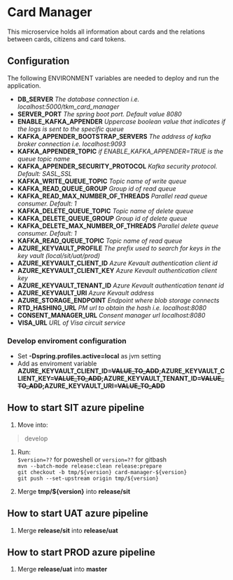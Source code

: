 # Card Manager
This microservice holds all information about cards and the relations between cards, citizens and card tokens.

## Configuration
The following ENVIRONMENT variables are needed to deploy and run the application.

- **DB_SERVER** *The database connection i.e. localhost:5000/tkm_card_manager*
- **SERVER_PORT** *The spring boot port. Default value 8080*
- **ENABLE_KAFKA_APPENDER** *Uppercase boolean value that indicates if the logs is sent to the specific queue*
- **KAFKA_APPENDER_BOOTSTRAP_SERVERS** *The address of kafka broker connection i.e. localhost:9093*
- **KAFKA_APPENDER_TOPIC** *if ENABLE_KAFKA_APPENDER=TRUE is the queue topic name*
- **KAFKA_APPENDER_SECURITY_PROTOCOL** *Kafka security protocol. Default: SASL_SSL*
- **KAFKA_WRITE_QUEUE_TOPIC** *Topic name of write queue*
- **KAFKA_READ_QUEUE_GROUP** *Group id of read queue*
- **KAFKA_READ_MAX_NUMBER_OF_THREADS** *Parallel read queue consumer. Default: 1*
- **KAFKA_DELETE_QUEUE_TOPIC** *Topic name of delete queue*
- **KAFKA_DELETE_QUEUE_GROUP** *Group id of delete queue*
- **KAFKA_DELETE_MAX_NUMBER_OF_THREADS** *Parallel delete queue consumer. Default: 1*
- **KAFKA_READ_QUEUE_TOPIC** *Topic name of read queue*
- **AZURE_KEYVAULT_PROFILE** *The prefix used to search for keys in the key vault (local/sit/uat/prod)*
- **AZURE_KEYVAULT_CLIENT_ID** *Azure Kevault authentication client id*
- **AZURE_KEYVAULT_CLIENT_KEY** *Azure Kevault authentication client key*
- **AZURE_KEYVAULT_TENANT_ID** *Azure Kevault authentication tenant id*
- **AZURE_KEYVAULT_URI** *Azure Kevault address*
- **AZURE_STORAGE_ENDPOINT** *Endpoint where blob storage connects*
- **RTD_HASHING_URL** *PM url to obtain the hash i.e. localhost:8080*
- **CONSENT_MANAGER_URL** *Consent manager url localhost:8080*
- **VISA_URL** *URL of Visa circuit service*

### Develop enviroment configuration
- Set **-Dspring.profiles.active=local** as jvm setting
- Add as enviroment variable **AZURE_KEYVAULT_CLIENT_ID=~~VALUE_TO_ADD~~;AZURE_KEYVAULT_CLIENT_KEY=~~VALUE_TO_ADD~~;AZURE_KEYVAULT_TENANT_ID=~~VALUE_TO_ADD~~;AZURE_KEYVAULT_URI=~~VALUE_TO_ADD~~**

## How to start SIT azure pipeline

1. Move into:
> develop

1. Run:<br>
   `$version=??` for poweshell or `version=??` for gitbash<br>
   `mvn --batch-mode release:clean release:prepare`<br>
   `git checkout -b tmp/${version} card-manager-${version}`<br>
   `git push --set-upstream origin tmp/${version}`<br>

2. Merge **tmp/${version}** into **release/sit**

## How to start UAT azure pipeline

1. Merge **release/sit** into **release/uat**

## How to start PROD azure pipeline

1. Merge **release/uat** into **master**